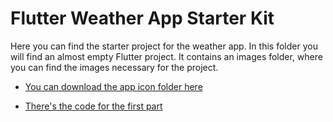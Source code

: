 # Flutter Weather App Starter Kit

Here you can find the starter project for the weather app. In this folder you will find an almost empty Flutter project. It contains an images folder, where you can find the images necessary for the project.


* [You can download the app icon folder here](https://drive.google.com/uc?export=download&id=1W8mcFP5NOi8nQmcE2JrA8-9P8R9s3Oua)

* [There's the code for the first part](https://github.com/mercihohmann/flutter-weather-app-part1)
